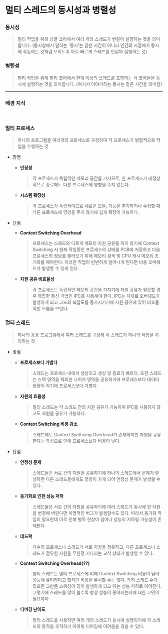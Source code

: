 # 멀티 스레드의 동시성과 병렬성
### 동시성
> 멀티 작업을 위해 싱글 코어에서 여러 개의 스레드가 번갈아 실행하는 것을 의미합니다.
(동시성에서 말하는 '동시'는 같은 시간이 아니라 인간의 시점에서 동시에 작동하는 것처럼 보이도록 아주 빠르게 스레드를 번갈아 실행하는 것)

### 병렬성
> 멀티 작업을 위해 멀티 코어에서 한개 이상의 쓰레드를 포함하는 각 코어들을 동시에 실행하는 것을 의미합니다.
(여기서 이야기하는 동시는 같은 시간을 의미함)

---

### 배경 지식

<br>

### 멀티 프로세스

> 하나의 프로그램을 여러개의 프로세스로 구성하여 각 프로세스가 병렬적으로 작업을 수행하는 것
> 
- 장점
    - **안정성**
        
        > 각 프로세스가 독립적인 메모리 공간을 가지므로, 한 프로세스가 비정상적으로 종료해도 다른 프로세스에 영향을 주지 않는다.
        > 
    - **시스템 확장성**
        
        > 각 프로세스가 독립적이므로 새로운 모듈, 기능을 추가하거나 수정할 때 다른 프로세스에 영향을 주지 않기에 쉽게 확장이 가능하다.
        > 
- 단점
    - **Context Switching Overhead**
        
        > 프로세스는 스레드와 다르게 메모리 자원 공유를 하지 않기에 Context Switching 시 현재 작업중인 프로세스의 상태를 PCB에 저장하고 다음 프로세스의 정보를 불러오기 위해 메모리 검색 및 CPU 캐시 메모리 초기화를 해야한다. 이러한 작업이 빈번하게 일어나게 된다면 비용 오버헤드가 발생할 수 있게 된다.
        > 
    - **자원 공유 비효율성**
        
        > 각 프로세스는 독립적인 메모리 공간을 가지기에 자원 공유가 필요할 경우 복잡한 통신 기법인 IPC를 사용해야 한다. IPC는 자체로 오버헤드가 발생하게 되고 코드의 복잡도를 증가시키기에 자원 공유에 있어 비효율적인 모습을 보인다.
        > 

### 멀티 스레드

> 하나의 응용 프로그램에서 여러 스레드를 구성해 각 스레드가 하나의 작업을 처리하는 것
> 
- 장점
    - **프로세스보다 가볍다**
        
        > 스레드는 프로세스 내에서 생성되고 생성 및 종료가 빠르다. 또한 스레드는 스택 영역을 제외한 나머지 영역을 공유하기에 프로세스보다 데이터 용량이 작기에 프로세스보다 가볍다.
        > 
    - **자원의 효율성**
        
        > 멀티 스레드는 각 스레드 간의 자원 공유가 가능하여 IPC를 사용하지 않고도 자원을 공유가 가능하다.
        > 
    - **Context Switching 비용 감소**
        
        > 스레드에도 Context Swithcing Overhead가 존재하지만 자원을 공유한다는 특성으로 인해 프로세스보다 비용이 낮다.
        > 
- 단점
    - **안정성 문제**
        
        > 스레드들은 서로 간의 자원을 공유하기에 하나의 스레드에서 문제가 발생하면 다른 스레드들에게도 영향이 가게 되어 안정성 문제가 발생할 수 있다.
        > 
    - **동기화로 인한 성능 저하**
        
        > 스레드들은 서로 간의 자원을 공유하기에 여러 스레드가 동시에 한 자원을 변경해 버린다면 치명적인 버그가 발생할수도 있다. 따라서 동기화 작업이 필요한데 이로 인해 병목 현상이 일어나 성능이 저하될 가능성이 존재한다.
        > 
    - **데드락**
        
        > 다수의 프로세스나 스레드가 서로 자원을 점유하고, 다른 프로세스나 스레드가 점유한 자원을 무한정 기다리는 교착 상태가 발생할 수 있다.
        > 
    - **Context Switching Overhead(??)**
        
        > 멀티 스레드는 멀티 프로세스에 비해 Context Switching 비용이 낮아 성능에 유리하다고 했지만 비용을 무시할 수는 없다. 특히 스레드 수가 많으면 그만큼 스위칭이 많이 발생하게 되고 이는 성능 저하로 이어진다. 그렇기에 스레드를 많이 쓸수록 항상 성능이 좋아지는지에 대한 고민이 필요하다.
        > 
    - **디버깅 난이도**
        
        > 멀티 스레드를 사용하면 여러 개의 스레드가 동시에 실행되기에 각 스레드의 동작을 추적하기 어려워 디버깅에 어려움을 겪을 수 있다.
        >